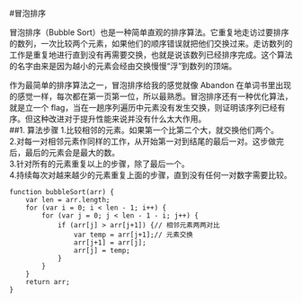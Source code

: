 #冒泡排序

冒泡排序（Bubble Sort）也是一种简单直观的排序算法。它重复地走访过要排序的数列，一次比较两个元素，如果他们的顺序错误就把他们交换过来。走访数列的工作是重复地进行直到没有再需要交换，也就是说该数列已经排序完成。这个算法的名字由来是因为越小的元素会经由交换慢慢“浮”到数列的顶端。  

作为最简单的排序算法之一，冒泡排序给我的感觉就像 Abandon 在单词书里出现的感觉一样，每次都在第一页第一位，所以最熟悉。冒泡排序还有一种优化算法，就是立一个 flag，当在一趟序列遍历中元素没有发生交换，则证明该序列已经有序。但这种改进对于提升性能来说并没有什么太大作用。  
##1. 算法步骤
1.比较相邻的元素。如果第一个比第二个大，就交换他们两个。  
2.对每一对相邻元素作同样的工作，从开始第一对到结尾的最后一对。这步做完后，最后的元素会是最大的数。  
3.针对所有的元素重复以上的步骤，除了最后一个。  
4.持续每次对越来越少的元素重复上面的步骤，直到没有任何一对数字需要比较。

	function bubbleSort(arr) {
	    var len = arr.length;
	    for (var i = 0; i < len - 1; i++) {
	        for (var j = 0; j < len - 1 - i; j++) {
	            if (arr[j] > arr[j+1]) {// 相邻元素两两对比
	                var temp = arr[j+1];// 元素交换
	                arr[j+1] = arr[j];
	                arr[j] = temp;
	            }
	        }
	    }
	    return arr;
	}